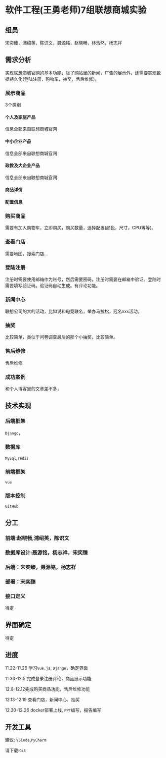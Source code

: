 # 软件工程(王勇老师)7组联想商城实验

## 组员

宋奕臻，浦绍英，陈识文，聂源铭，赵晓畅，林浩然，杨志祥

## 需求分析

实现联想商城官网的基本功能，除了网站里的新闻，广告的展示外，还需要实现数据持久化(登陆注册，购物车，抽奖，售后维修)。

### 展示商品

3个类别

#### 个人及家庭产品

信息全部来自联想商城官网

#### 中小企业产品

信息全部来自联想商城官网

#### 政教及大企业产品

信息全部来自联想商城官网

#### 商品详情

#### 配置信息

### 购买商品

需要有加入购物车，立即购买，购买数量，选择配置(颜色，尺寸，CPU等等)。

### 查看门店

需要地图，搜索门店...

### 登陆注册

注册时需要使用邮箱作为账号，然后需要密码，注册时需要在邮箱中验证。登陆时需要填写验证码。验证码自动生成。有评论功能。

### 新闻中心

联想公司的大的活动，比如说和电竞联名，举办马拉松，冠名xxx活动。

### 抽奖

比较简单，类似于问卷调查最后的那个小抽奖，比较简单。

### 售后维修

售后维修

### 成功案例

和个人博客里的文章差不多，

## 技术实现

### 后端框架

`Django`，

### 数据库

`MySql`,`redis`

### 前端框架

`vue`

### 版本控制

`GitHub`

## 分工

### 前端:赵晓畅,浦绍英，陈识文

### 数据库设计:聂源铭，杨志祥，宋奕臻

### 后端：宋奕臻，聂源铭，杨志祥

### 部署：宋奕臻

### 接口定义

待定

## 界面确定

待定

## 进度

11.22-11.29 学习`Vue.js`, `Django`，确定界面

11.30-12.5 完成登录注册评论，商品展示功能

12.6-12.12完成购买商品功能，售后维修功能

12.13-12.19 查看门店，新闻中心，抽奖

12.20-12.26 docker部署上线, `PPT`编写，报告编写

## 开发工具

建议: `VSCode`,`PyCharm` 

请下载:`Git`

